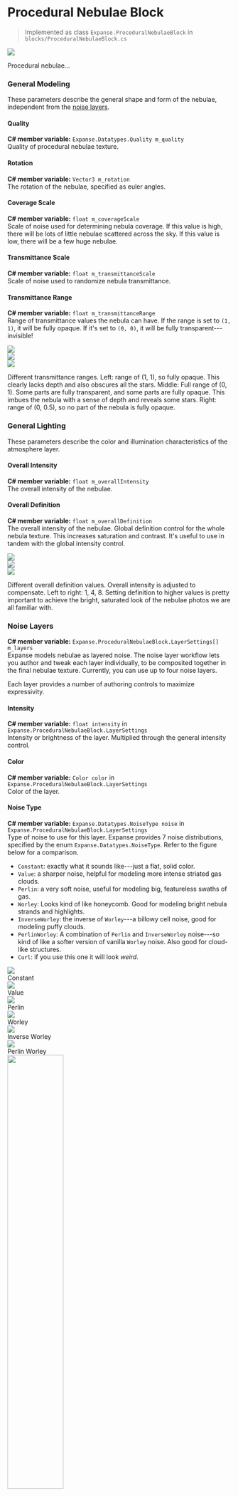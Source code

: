 # Procedural Nebulae Block

> Implemented as class `Expanse.ProceduralNebulaeBlock` in `blocks/ProceduralNebulaeBlock.cs`

<div class="img-block">
    <div class="img-row">
        <div class="img-col"><img src="../../img/nebulae/nebulae_banner.png"/></div>
    </div>
</div>

Procedural nebulae...

<!---------------------------------------------------------------------------------------->
<!--------------------------------------- MODELING --------------------------------------->
<!---------------------------------------------------------------------------------------->
### General Modeling
These parameters describe the general shape and form of the nebulae, independent from the [noise layers](/editor/blocks/procedural_nebulae_block?id=noise-layers).

#### Quality
**C# member variable:** `Expanse.Datatypes.Quality m_quality` \
Quality of procedural nebulae texture.

#### Rotation
**C# member variable:** `Vector3 m_rotation` \
The rotation of the nebulae, specified as euler angles.

#### Coverage Scale
**C# member variable:** `float m_coverageScale` \
Scale of noise used for determining nebula coverage. If this value is high, there will be lots of little nebulae scattered across the sky. If this value is low, there will be a few huge nebulae.

#### Transmittance Scale
**C# member variable:** `float m_transmittanceScale` \
Scale of noise used to randomize nebula transmittance.

#### Transmittance Range
**C# member variable:** `float m_transmittanceRange` \
Range of transmittance values the nebula can have. If the range is set to `(1, 1)`, it will be fully opaque. If it's set to `(0, 0)`, it will be fully transparent---invisible!

<div class="img-block">
    <div class="img-row">
        <div class="img-col"><img src="../../img/nebulae/transmittance_1_1.jpg"/></div>
        <div class="img-col"><img src="../../img/nebulae/transmittance_0_1.jpg"/></div>
        <div class="img-col"><img src="../../img/nebulae/transmittance_0_0.5.jpg"/></div>
    </div>
    <p>Different transmittance ranges. Left: range of (1, 1), so fully opaque. This clearly lacks depth and also obscures all the stars. Middle: Full range of (0, 1). Some parts are fully transparent, and some parts are fully opaque. This imbues the nebula with a sense of depth and reveals some stars. Right: range of (0, 0.5), so no part of the nebula is fully opaque.</p>
</div>

<!---------------------------------------------------------------------------------------->
<!--------------------------------------- LIGHTING --------------------------------------->
<!---------------------------------------------------------------------------------------->

### General Lighting
These parameters describe the color and illumination characteristics of the atmosphere layer.

#### Overall Intensity
**C# member variable:** `float m_overallIntensity` \
The overall intensity of the nebulae.

#### Overall Definition
**C# member variable:** `float m_overallDefinition` \
The overall intensity of the nebulae.
Global definition control for the whole nebula texture. This increases saturation and contrast. It's useful to use in tandem with the global intensity control.

<div class="img-block">
    <div class="img-row">
        <div class="img-col"><img src="../../img/nebulae/overall_definition_1.jpg"/></div>
        <div class="img-col"><img src="../../img/nebulae/overall_definition_4.jpg"/></div>
        <div class="img-col"><img src="../../img/nebulae/overall_definition_8.jpg"/></div>
    </div>
    <p>Different overall definition values. Overall intensity is adjusted to compensate. Left to right: 1, 4, 8. Setting definition to higher values is pretty important to achieve the bright, saturated look of the nebulae photos we are all familiar with.</p>
</div>

<!---------------------------------------------------------------------------------------->
<!------------------------------------- NOISE LAYERS ------------------------------------->
<!---------------------------------------------------------------------------------------->
### Noise Layers
**C# member variable:** `Expanse.ProceduralNebulaeBlock.LayerSettings[] m_layers` \
Expanse models nebulae as layered noise. The noise layer workflow lets you author and tweak each layer individually, to be composited together in the final nebulae texture. Currently, you can use up to four noise layers.

Each layer provides a number of authoring controls to maximize expressivity.

#### Intensity
**C# member variable:** `float intensity` in `Expanse.ProceduralNebulaeBlock.LayerSettings` \
Intensity or brightness of the layer. Multiplied through the general intensity control.

#### Color
**C# member variable:** `Color color` in `Expanse.ProceduralNebulaeBlock.LayerSettings` \
Color of the layer.

#### Noise Type
**C# member variable:** `Expanse.Datatypes.NoiseType noise` in `Expanse.ProceduralNebulaeBlock.LayerSettings` \
Type of noise to use for this layer. Expanse provides 7 noise distributions, specified by the enum `Expanse.Datatypes.NoiseType`. Refer to the figure below for a comparison.
* `Constant`: exactly what it sounds like---just a flat, solid color.
* `Value`: a sharper noise, helpful for modeling more intense striated gas clouds.
* `Perlin`: a very soft noise, useful for modeling big, featureless swaths of gas.
* `Worley`: Looks kind of like honeycomb. Good for modeling bright nebula strands and highlights.
* `InverseWorley`: the inverse of `Worley`---a billowy cell noise, good for modeling puffy clouds.
* `PerlinWorley`: A combination of `Perlin` and `InverseWorley` noise---so kind of like a softer version of vanilla `Worley` noise. Also good for cloud-like structures.
* `Curl`: if you use this one it will look *weird*.

<div class="img-block">
    <div class="img-row">
        <div class="img-col"><img src="../../img/nebulae/constant.jpg"/><div>Constant</div></div>
        <div class="img-col"><img src="../../img/nebulae/value.jpg"/><div>Value</div></div>
    </div>
    <div class="img-row">
        <div class="img-col"><img src="../../img/nebulae/perlin.jpg"/><div>Perlin</div></div>
        <div class="img-col"><img src="../../img/nebulae/worley.jpg"/><div>Worley</div></div>
    </div> 
    <div class="img-row">
        <div class="img-col"><img src="../../img/nebulae/inverse_worley.jpg"/><div>Inverse Worley</div></div>
        <div class="img-col"><img src="../../img/nebulae/perlin_worley.jpg"/><div>Perlin Worley</div></div>
    </div>
    <div class="img-row">
        <div class="img-col"><img style="width:50%" src="../../img/nebulae/curl.jpg"/><div>Curl. Funky, but maybe someone will do something cool with it!</div></div>
    </div>
</div>

#### Scale
**C# member variable:** `float scale` in `Expanse.ProceduralNebulaeBlock.LayerSettings` \
Scale of base octave of noise. Smaller values give bigger more global features, larger values give smaller more detailed features.

<div class="img-block">
    <div class="img-row">
        <div class="img-col"><img src="../../img/nebulae/scale_4.jpg"/></div>
        <div class="img-col"><img src="../../img/nebulae/scale_8.jpg"/></div>
        <div class="img-col"><img src="../../img/nebulae/scale_16.jpg"/></div>
    </div>
    <p>One octave of worley noise at differing scales. Left to right: 4, 8, 16.</p>
</div>

#### Octaves
**C# member variable:** `int octaves` in `Expanse.ProceduralNebulaeBlock.LayerSettings` \
Number of noise octaves. Increasing the number of octaves can dim the overall noise texture, so it is useful to adjust the intensity control in tandem with this parameter.

<div class="img-block">
    <div class="img-row">
        <div class="img-col"><img src="../../img/nebulae/scale_8.jpg"/></div>
        <div class="img-col"><img src="../../img/nebulae/3_octaves.jpg"/></div>
        <div class="img-col"><img src="../../img/nebulae/6_octaves.jpg"/></div>
    </div>
    <p>Differing octaves of worley noise. Left to right: 1 octave, 3 octaves, 6 octaves. Layering octaves of noise this way, known as "fractal brownian motion" or "fbm" for short, is key to developing complex structures.</p>
</div>

#### Octave Scale
**C# member variable:** `float octaveScale` in `Expanse.ProceduralNebulaeBlock.LayerSettings` \
Scale multiplier applied to additional octaves of noise. As an example, if this value is 2, each octave will be twice as small as the last octave.

#### Octave Multiplier
**C# member variable:** `float octaveMultiplier` in `Expanse.ProceduralNebulaeBlock.LayerSettings` \
Intensity multiplier applied to additional octaves of noise. As an example, if this value is 0.5, each octave will be half as intense as the last octave.

#### Coverage
**C# member variable:** `float coverage` in `Expanse.ProceduralNebulaeBlock.LayerSettings` \
How much the coverage map effects this layer. A higher value will result in more nebula coverage. A lower value will result in less nebula coverage.

<div class="img-block">
    <div class="img-row">
        <div class="img-col"><img src="../../img/nebulae/coverage_0.25.jpg"/></div>
        <div class="img-col"><img src="../../img/nebulae/coverage_0.5.jpg"/></div>
        <div class="img-col"><img src="../../img/nebulae/coverage_1.jpg"/></div>
    </div>
    <p>Different coverage values. Left to right: 0.25, 0.5. 1. </p>
</div>

#### Spread
**C# member variable:** `float spread` in `Expanse.ProceduralNebulaeBlock.LayerSettings` \
This parameter allows the layer to bleed across the coverage boundary, and is useful for softening edges.

#### Bias
**C# member variable:** `float bias` in `Expanse.ProceduralNebulaeBlock.LayerSettings` \
Bias of zero value. This can be used as an alternative to coverage, if you want to ignore the coverage map.

<div class="img-block">
    <div class="img-row">
        <div class="img-col"><img src="../../img/nebulae/bias_negative_0.45.jpg"/></div>
        <div class="img-col"><img src="../../img/nebulae/bias_negative_0.25.jpg"/></div>
        <div class="img-col"><img src="../../img/nebulae/coverage_1.jpg"/></div>
    </div>
    <p>Different biases. Intensity is adjusted to compensate Left to right: -0.45, 0.25, 0. </p>
</div>

#### Definition
**C# member variable:** `float definition` in `Expanse.ProceduralNebulaeBlock.LayerSettings` \
This increases saturation and contrast, generally making the layer punchier. Increasing the definition usually requires also increasing the strength parameter to ensure that the strands can still get through the coverage map.

#### Strength
**C# member variable:** `float strength` in `Expanse.ProceduralNebulaeBlock.LayerSettings` \
This parameter is meant to be used in tandem with the coverage value. Higher strength values will allow more features to push through the coverage map. The best way to see what this parameter does is to play around with it.

#### Warp Intensity
**C# member variable:** `float warpIntensity` in `Expanse.ProceduralNebulaeBlock.LayerSettings` \
Intensity of warping effect. Nebulae are big bodies of interstellar gas, and so they obey the laws of fluid mechanics. It's important to capture some of the resulting swirly fluid features. Warping the base noise texture can help with that.

<div class="img-block">
    <div class="img-row">
        <div class="img-col"><img src="../../img/nebulae/no_warp.jpg"/></div>
        <div class="img-col"><img src="../../img/nebulae/warp_0.15.jpg"/></div>
        <div class="img-col"><img src="../../img/nebulae/warp_0.3.jpg"/></div>
    </div>
    <p>Different warp intensities. Warp scale is 8 for all examples. Left to right: no warp, warp intensity of 0.15, warp intensity 0.3. </p>
</div>

#### Warp Scale
**C# member variable:** `float warpScale` in `Expanse.ProceduralNebulaeBlock.LayerSettings` \
Scale of the noise used to warp this layer. A higher value gives smaller vortices and tendrils. A lower value gives bigger swirls and arcs.

<div class="img-block">
    <div class="img-row">
        <div class="img-col"><img src="../../img/nebulae/warp_scale_3.jpg"/></div>
        <div class="img-col"><img src="../../img/nebulae/warp_0.3.jpg"/></div>
        <div class="img-col"><img src="../../img/nebulae/warp_scale_12.jpg"/></div>
    </div>
    <p>Different warp scales. Left to right: 3, 8, 12. </p>
</div>

<!---------------------------------------------------------------------------------------->
<!--------------------------------------- METADATA --------------------------------------->
<!---------------------------------------------------------------------------------------->
### Metadata
These parameters are metadata or references to components/objects that the block uses.

#### Volume
**C# member variable:** `UnityEngine.Rendering.Volume m_volume` \
The Sky and Fog Volume that backs this procedural nebulae block. In all likelihood, this should be a single global volume you set up at the start of your project. More complex workflows may have multiple local volumes, in which case you will need to create multiple nebulae blocks (one for each volume), or programmatically change this parameter.
